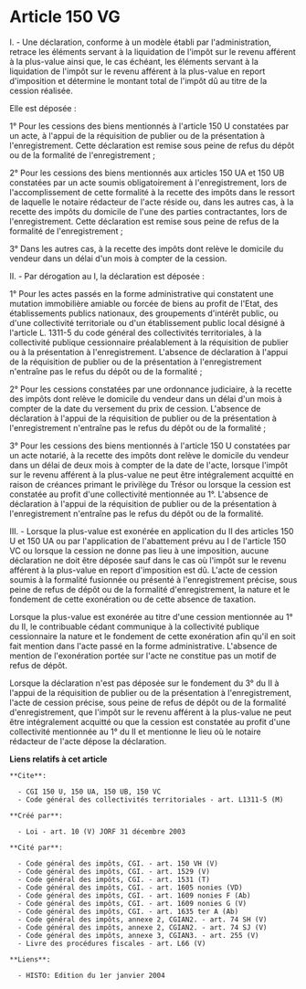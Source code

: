 # Article 150 VG

I. - Une déclaration, conforme à un modèle établi par l'administration, retrace les éléments servant à la liquidation de
l'impôt sur le revenu afférent à la plus-value ainsi que, le cas échéant, les éléments servant à la liquidation de l'impôt
sur le revenu afférent à la plus-value en report d'imposition et détermine le montant total de l'impôt dû au titre de la
cession réalisée.

Elle est déposée :

1° Pour les cessions des biens mentionnés à l'article 150 U constatées par un acte, à l'appui de la réquisition de publier ou
de la présentation à l'enregistrement. Cette déclaration est remise sous peine de refus du dépôt ou de la formalité de
l'enregistrement ;

2° Pour les cessions des biens mentionnés aux articles 150 UA et 150 UB constatées par un acte soumis obligatoirement à
l'enregistrement, lors de l'accomplissement de cette formalité à la recette des impôts dans le ressort de laquelle le notaire
rédacteur de l'acte réside ou, dans les autres cas, à la recette des impôts du domicile de l'une des parties contractantes,
lors de l'enregistrement. Cette déclaration est remise sous peine de refus de la formalité de l'enregistrement ;

3° Dans les autres cas, à la recette des impôts dont relève le domicile du vendeur dans un délai d'un mois à compter de la
cession.

II. - Par dérogation au I, la déclaration est déposée :

1° Pour les actes passés en la forme administrative qui constatent une mutation immobilière amiable ou forcée de biens au
profit de l'Etat, des établissements publics nationaux, des groupements d'intérêt public, ou d'une collectivité territoriale
ou d'un établissement public local désigné à l'article L. 1311-5 du code général des collectivités territoriales, à la
collectivité publique cessionnaire préalablement à la réquisition de publier ou à la présentation à l'enregistrement.
L'absence de déclaration à l'appui de la réquisition de publier ou de la présentation à l'enregistrement n'entraîne pas le
refus du dépôt ou de la formalité ;

2° Pour les cessions constatées par une ordonnance judiciaire, à la recette des impôts dont relève le domicile du vendeur
dans un délai d'un mois à compter de la date du versement du prix de cession. L'absence de déclaration à l'appui de la
réquisition de publier ou de la présentation à l'enregistrement n'entraîne pas le refus du dépôt ou de la formalité ;

3° Pour les cessions des biens mentionnés à l'article 150 U constatées par un acte notarié, à la recette des impôts dont
relève le domicile du vendeur dans un délai de deux mois à compter de la date de l'acte, lorsque l'impôt sur le revenu
afférent à la plus-value ne peut être intégralement acquitté en raison de créances primant le privilège du Trésor ou lorsque
la cession est constatée au profit d'une collectivité mentionnée au 1°. L'absence de déclaration à l'appui de la réquisition
de publier ou de la présentation à l'enregistrement n'entraîne pas le refus du dépôt ou de la formalité.

III. - Lorsque la plus-value est exonérée en application du II des articles 150 U et 150 UA ou par l'application de
l'abattement prévu au I de l'article 150 VC ou lorsque la cession ne donne pas lieu à une imposition, aucune déclaration ne
doit être déposée sauf dans le cas où l'impôt sur le revenu afférent à la plus-value en report d'imposition est dû. L'acte de
cession soumis à la formalité fusionnée ou présenté à l'enregistrement précise, sous peine de refus de dépôt ou de la
formalité d'enregistrement, la nature et le fondement de cette exonération ou de cette absence de taxation.

Lorsque la plus-value est exonérée au titre d'une cession mentionnée au 1° du II, le contribuable cédant communique à la
collectivité publique cessionnaire la nature et le fondement de cette exonération afin qu'il en soit fait mention dans l'acte
passé en la forme administrative. L'absence de mention de l'exonération portée sur l'acte ne constitue pas un motif de refus
de dépôt.

Lorsque la déclaration n'est pas déposée sur le fondement du 3° du II à l'appui de la réquisition de publier ou de la
présentation à l'enregistrement, l'acte de cession précise, sous peine de refus de dépôt ou de la formalité d'enregistrement,
que l'impôt sur le revenu afférent à la plus-value ne peut être intégralement acquitté ou que la cession est constatée au
profit d'une collectivité mentionnée au 1° du II et mentionne le lieu où le notaire rédacteur de l'acte dépose la
déclaration.

**Liens relatifs à cet article**

	**Cite**:

	  - CGI 150 U, 150 UA, 150 UB, 150 VC
	  - Code général des collectivités territoriales - art. L1311-5 (M)

	**Créé par**:

	  - Loi - art. 10 (V) JORF 31 décembre 2003

	**Cité par**:

	  - Code général des impôts, CGI. - art. 150 VH (V)
	  - Code général des impôts, CGI. - art. 1529 (V)
	  - Code général des impôts, CGI. - art. 1531 (T)
	  - Code général des impôts, CGI. - art. 1605 nonies (VD)
	  - Code général des impôts, CGI. - art. 1609 nonies F (Ab)
	  - Code général des impôts, CGI. - art. 1609 nonies G (V)
	  - Code général des impôts, CGI. - art. 1635 ter A (Ab)
	  - Code général des impôts, annexe 2, CGIAN2. - art. 74 SH (V)
	  - Code général des impôts, annexe 2, CGIAN2. - art. 74 SJ (V)
	  - Code général des impôts, annexe 3, CGIAN3. - art. 255 (V)
	  - Livre des procédures fiscales - art. L66 (V)

	**Liens**:

	  - HISTO: Edition du 1er janvier 2004
